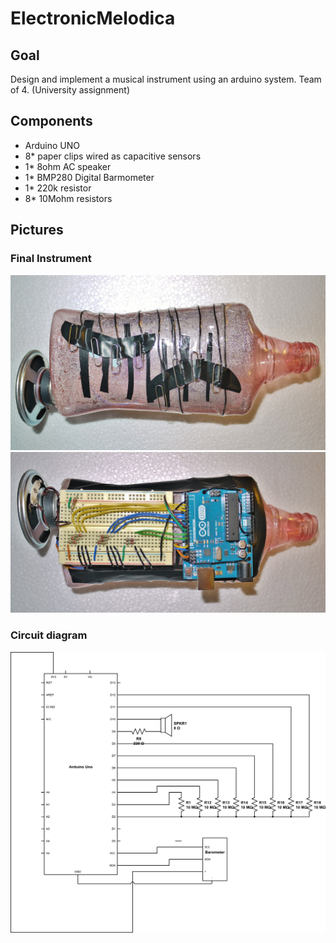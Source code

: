 # ElectronicMelodica

## Goal

Design and implement a musical instrument using an arduino system. Team of 4. (University assignment)

## Components

* Arduino UNO
* 8* paper clips wired as capacitive sensors
* 1* 8ohm AC speaker
* 1* BMP280 Digital Barmometer
* 1* 220k resistor
* 8* 10Mohm resistors

## Pictures

### Final Instrument

![top](/images/Top.JPG "Top of instrument")
![bottom](/images/Bottom.JPG "Bottom of instrument")

### Circuit diagram
![diagram](/images/arduino-project.png "Circuit diagram of instrument")
